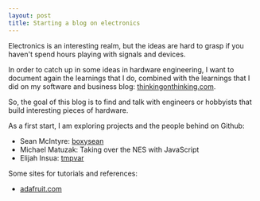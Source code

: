 ```yaml
---
layout: post
title: Starting a blog on electronics
---
```

Electronics is an interesting realm, but the ideas are hard to grasp if you haven't spend hours playing with signals and devices.

In order to catch up in some ideas in hardware engineering, I want to document again the learnings that I do, combined with the learnings that I did on my software and business blog: [thinkingonthinking.com](http://thinkingonthinking.com).

So, the goal of this blog is to find and talk with engineers or hobbyists that build interesting pieces of hardware.

As a first start, I am exploring projects and the people behind on Github:

* Sean McIntyre: [boxysean](http://boxysean.com/blog/)
* Michael Matuzak: Taking over the NES with JavaScript
* Elijah Insua: [tmpvar](http://blog.tmpvar.com/)

Some sites for tutorials and references:

* [adafruit.com](https://learn.adafruit.com/search)

